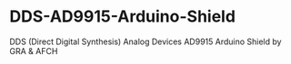 # DDS-AD9915-Arduino-Shield
DDS (Direct Digital Synthesis) Analog Devices AD9915 Arduino Shield by GRA &amp; AFCH
